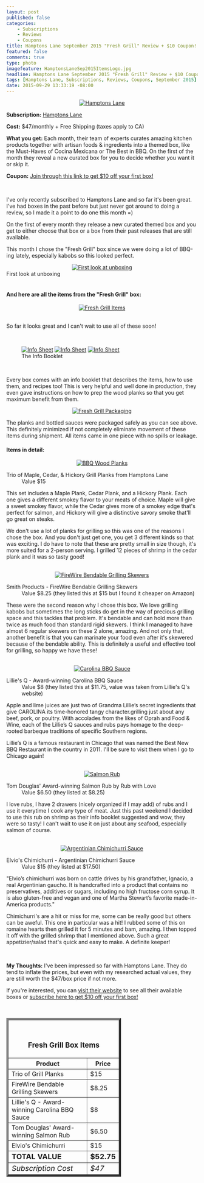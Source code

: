 ```yaml
---
layout: post
published: false
categories: 
    - Subscriptions
    - Reviews
    - Coupons
title: Hamptons Lane September 2015 "Fresh Grill" Review + $10 Coupon!
featured: false
comments: true
type: photo
imagefeature: HamptonsLaneSep2015ItemsLogo.jpg
headline: Hamptons Lane September 2015 "Fresh Grill" Review + $10 Coupon!
tags: [Hamptons Lane, Subscriptions, Reviews, Coupons, September 2015]
date: 2015-09-29 13:33:19 -08:00
---
```


<center><a href="https://hamptonslane.com/r/11eff023530570bd66163aea0facf3b6" target="_blank">
<img src="/images/HamptonsLaneSep2015Box.jpg" border="0" style="border:none;max-width:100%;" alt="Hamptons Lane" />
</a></center>
<p><b>Subscription:</b> <a href="https://hamptonslane.com/r/11eff023530570bd66163aea0facf3b6" target="_blank">Hamptons Lane</a></p>
<p><b>Cost:</b> $47/monthly + Free Shipping (taxes apply to CA)</p>
<p><b>What you get:</b> Each month, their team of experts curates amazing kitchen products together with artisan foods & ingredients into a themed box, like the Must-Haves of Cocina Mexicana or The Best in BBQ. On the first of the month they reveal a new curated box for you to decide whether you want it or skip it.</p>
<p><b>Coupon:</b> <a href="https://hamptonslane.com/r/11eff023530570bd66163aea0facf3b6" target="_blank">Join through this link to get $10 off your first box!</a></p>
<br>

<p>I've only recently subscribed to Hamptons Lane and so far it's been great. I've had boxes in the past before but just never got around to doing a review, so I made it a point to do one this month =)</p>

<p>On the first of every month they release a new curated themed box and you get to either choose that box or a box from their past releases that are still available.</p> 

<p>This month I chose the "Fresh Grill" box since we were doing a lot of BBQ-ing lately, especially kabobs so this looked perfect.</p>

<center><a href="https://hamptonslane.com/r/11eff023530570bd66163aea0facf3b6" target="_blank">
<img src="/images/HamptonsLaneSep2015OpenBox.jpg" border="0" style="border:none;max-width:100%;" alt="First look at unboxing" />
</a></center>
<figcaption>First look at unboxing</figcaption>
<br>

<H4>And here are all the items from the "Fresh Grill" box:</H4>
<center><a href="https://hamptonslane.com/r/11eff023530570bd66163aea0facf3b6" target="_blank">
<img src="/images/HamptonsLaneSep2015ItemsLogo.jpg" border="0" style="border:none;max-width:100%;" alt="Fresh Grill Items" />
</a></center>

<br>

<p>So far it looks great and I can't wait to use all of these soon!</p>

<br>

<figure class="third">
        <a href="https://hamptonslane.com/r/11eff023530570bd66163aea0facf3b6" target="_blank"> <img src="/images/HamptonsLaneSep2015Info.jpg" border="0" style="border:none;max-width:100%;" alt="Info Sheet" /></a>
        <a href="https://hamptonslane.com/r/11eff023530570bd66163aea0facf3b6" target="_blank"> <img src="/images/HamptonsLaneSep2015Info2.jpg" border="0" style="border:none;max-width:100%;" alt="Info Sheet" /></a>
        <a href="https://hamptonslane.com/r/11eff023530570bd66163aea0facf3b6" target="_blank"> <img src="/images/HamptonsLaneSep2015Info3.jpg" border="0" style="border:none;max-width:100%;" alt="Info Sheet" /></a>
        <figcaption>The Info Booklet</figcaption>
</figure>

<br>

<p>Every box comes with an info booklet that describes the items, how to use them, and recipes too! This is very helpful and well done in production, they even gave instructions on how to prep the wood planks so that you get maximum benefit from them.</p>

<center><a href="https://hamptonslane.com/r/11eff023530570bd66163aea0facf3b6" target="_blank">
<img src="/images/HamptonsLaneSep2015Package.jpg" border="0" style="border:none;max-width:100%;" alt="Fresh Grill Packaging" />
</a></center>

<p>The planks and bottled sauces were packaged safely as you can see above. This definitely minimized if not completely eliminate movement of these items during shipment. All items came in one piece with no spills or leakage.</p>

<H4>Items in detail:</H4>
<center><a href="https://hamptonslane.com/r/11eff023530570bd66163aea0facf3b6" target="_blank">
<img src="/images/HamptonsLaneSep2015Planks.jpg" border="0" style="border:none;max-width:100%;" alt="BBQ Wood Planks" />
</a></center>

<DL>
<DT>Trio of Maple, Cedar, & Hickory Grill Planks from Hamptons Lane</DT>
<DD>Value $15</DD>
</DL>

<p>This set includes a Maple Plank, Cedar Plank, and a Hickory Plank. Each one gives a different smokey flavor to your meats of choice. Maple will give a sweet smokey flavor, while the Cedar gives more of a smokey edge that's perfect for salmon, and Hickory will give a distinctive savory smoke that'll go great on steaks.</p>

<p>We don't use a lot of planks for grilling so this was one of the reasons I chose the box. And you don't just get one, you get 3 different kinds so that was exciting. I do have to note that these are pretty small in size though, it's more suited for a 2-person serving. I grilled 12 pieces of shrimp in the cedar plank and it was so tasty good!</p>

<br>

<center><a href="https://hamptonslane.com/r/11eff023530570bd66163aea0facf3b6" target="_blank">
<img src="/images/HamptonsLaneSep2015Wire.jpg" border="0" style="border:none;max-width:100%;" alt="FireWire Bendable Grilling Skewers" />
</a></center>

<DL>
<DT>Smith Products - FireWire Bendable Grilling Skewers</DT>
<DD>Value $8.25 (they listed this at $15 but I found it cheaper on Amazon)
</DL>

<p>These were the second reason why I chose this box. We love grilling kabobs but sometimes the long sticks do get in the way of precious grilling space and this tackles that problem. It's bendable and can hold more than twice as much food than standard rigid skewers. I think I managed to have almost 6 regular skewers on these 2 alone, amazing. And not only that, another benefit is that you can marinate your food even after it's skewered because of the bendable ability. This is definitely a useful and effective tool for grilling, so happy we have these!</p> 

<br>

<center><a href="https://hamptonslane.com/r/11eff023530570bd66163aea0facf3b6" target="_blank">
<img src="/images/HamptonsLaneSep2015Bbq.jpg" border="0" style="border:none;max-width:100%;" alt="Carolina BBQ Sauce" />
</a></center>

<DL>
<DT>Lillie's Q - Award-winning Carolina BBQ Sauce</DT>
<DD>Value $8 (they listed this at $11.75, value was taken from Lillie's Q's website)
</DL>

<p>Apple and lime juices are just two of Grandma Lillie’s secret ingredients that give CAROLINA its time-honored tangy character.grilling just about any beef, pork, or poultry. With accolades from the likes of Oprah and Food & Wine, each of the Lillie’s Q sauces and rubs pays homage to the deep-rooted barbeque traditions of specific Southern regions.</p>

<p>Lillie’s Q is a famous restaurant in Chicago that was named the Best New BBQ Restaurant in the country in 2011. I'll be sure to visit them when I go to Chicago again!</p>

<br>

<center><a href="https://hamptonslane.com/r/11eff023530570bd66163aea0facf3b6" target="_blank">
<img src="/images/HamptonsLaneSep2015Salmon.jpg" border="0" style="border:none;max-width:100%;" alt="Salmon Rub" />
</a></center>

<DL>
<DT>Tom Douglas' Award-winning Salmon Rub by Rub with Love</DT>
<DD>Value $6.50 (they listed at $8.25)
</DL>

<p>I love rubs, I have 2 drawers (nicely organized if I may add) of rubs and I use it everytime I cook any type of meat. Just this past weekend I decided to use this rub on shrimp as their info booklet suggested and wow, they were so tasty! I can't wait to use it on just about any seafood, especially salmon of course.</p>

<br>

<center><a href="https://hamptonslane.com/r/11eff023530570bd66163aea0facf3b6" target="_blank">
<img src="/images/HamptonsLaneSep2015Chimi.jpg" border="0" style="border:none;max-width:100%;" alt="Argentinian Chimichurri Sauce" />
</a></center>

<DL>
<DT>Elvio's Chimichurri - Argentinian Chimichurri Sauce</DT>
<DD>Value $15 (they listed at $17.50)
</DL>

<p>"Elvio’s chimichurri was born on cattle drives by his grandfather, Ignacio, a real Argentinian gaucho. It is handcrafted into a product that contains no preservatives, additives or sugars, including no high fructose corn syrup. It is also gluten-free and vegan and one of Martha Stewart’s favorite made-in-America products."</p>

<p>Chimichurri's are a hit or miss for me, some can be really good but others can be aweful. This one in particular was a hit! I rubbed some of this on romaine hearts then grilled it for 5 minutes and bam, amazing. I then topped it off with the grilled shrimp that I mentioned above. Such a great appetizier/salad that's quick and easy to make. A definite keeper!</p>

<br>

<p><i class="icon-exclamation-sign"></i><b> My Thoughts:</b> I've been impressed so far with Hamptons Lane. They do tend to inflate the prices, but even with my researched actual values, they are still worth the $47/box price if not more.</p>

<p>If you're interested, you can <a href="https://hamptonslane.com/r/11eff023530570bd66163aea0facf3b6" target="_blank">visit their website</a> to see all their available boxes or <a href="https://hamptonslane.com/r/11eff023530570bd66163aea0facf3b6" target="_blank">subscribe here to get $10 off your first box!</a></p> 

<br>

<TABLE  BORDER="5" style="width:60%">
   <TR>
      <TH COLSPAN="2">
         <H3><BR><center>Fresh Grill Box Items</center></H3>
      </TH>
   </TR>
      <TH>Product</TH>
      <TH>Price</TH>
  <TR>
      <TD>Trio of Grill Planks</TD>
      <TD>$15</TD>
   </TR>
   <TR>
      <TD>FireWire Bendable Grilling Skewers</TD>
      <TD>$8.25</TD>
   </TR>
    <TR>
      <TD>Lillie's Q - Award-winning Carolina BBQ Sauce</TD>
      <TD>$8</TD>
   </TR>
    <TR>
      <TD>Tom Douglas' Award-winning Salmon Rub</TD>
      <TD>$6.50</TD>
   </TR>
    <TR>
      <TD>Elvio's Chimichurri</TD>
      <TD>$15</TD>
   </TR>
   <TR>
      <TD><b><big>TOTAL VALUE</big></b></TD>
      <TD><b><big>$52.75</big></b></TD>
   </TR>
   <TR>
      <TD><i><big>Subscription Cost</big></i></TD>
      <TD><i><big>$47</big></i></TD>
   </TR>
</TABLE>
